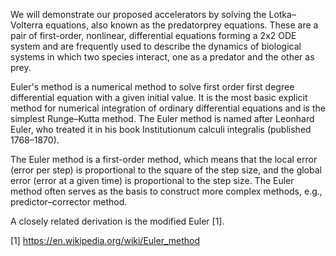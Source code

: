 
We will demonstrate our proposed accelerators by solving the Lotka–Volterra equations, also known as the predatorprey equations. These are a pair of first-order, nonlinear, differential equations forming a 2x2 ODE system and are frequently used to describe the dynamics of biological systems in which two species interact, one as a predator and the other as prey.

Euler's method is a numerical method to solve first order first degree differential equation with a given initial value. It is the most basic explicit method for numerical integration of ordinary differential equations and is the simplest Runge–Kutta method. The Euler method is named after Leonhard Euler, who treated it in his book Institutionum calculi integralis (published 1768–1870).

The Euler method is a first-order method, which means that the local error (error per step) is proportional to the square of the step size, and the global error (error at a given time) is proportional to the step size. The Euler method often serves as the basis to construct more complex methods, e.g., predictor–corrector method.

A closely related derivation is the modified Euler [1]. 

[1] https://en.wikipedia.org/wiki/Euler_method
